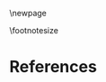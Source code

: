 \newpage

\footnotesize

<!--
Do not edit this page.

References are automatically generated from the BibTex file (References.bib)

...which you should create using your reference manager.
-->

# References
